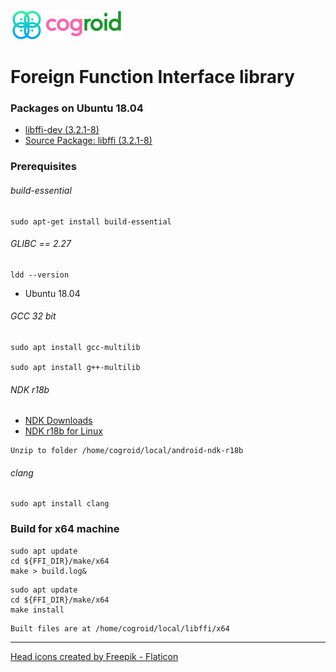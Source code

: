 [![cogroid.com](https://github.com/cogroid/resources/raw/main/images/banner/cogroid-48.png)](https://cogroid.com)

# Foreign Function Interface library

### Packages on Ubuntu 18.04

* [libffi-dev (3.2.1-8)](https://packages.ubuntu.com/bionic/libffi-dev)
* [Source Package: libffi (3.2.1-8)](https://packages.ubuntu.com/source/bionic/libffi)

### Prerequisites

###### build-essential

```
sudo apt-get install build-essential
```

###### GLIBC == 2.27

```
ldd --version
```

* Ubuntu 18.04

###### GCC 32 bit

```
sudo apt install gcc-multilib

sudo apt install g++-multilib
```

###### NDK r18b

* [NDK Downloads](https://developer.android.com/ndk/downloads)
* [NDK r18b for Linux](https://dl.google.com/android/repository/android-ndk-r18b-linux-x86_64.zip)

```
Unzip to folder /home/cogroid/local/android-ndk-r18b
```

###### clang

```
sudo apt install clang
```

### Build for x64 machine

```
sudo apt update
cd ${FFI_DIR}/make/x64
make > build.log&
```

```
sudo apt update
cd ${FFI_DIR}/make/x64
make install
```

```
Built files are at /home/cogroid/local/libffi/x64
```

---
[Head icons created by Freepik - Flaticon](https://www.flaticon.com/free-icons/head)
